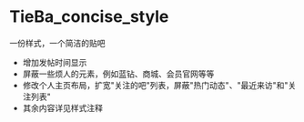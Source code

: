 # TieBa_concise_style
一份样式，一个简洁的贴吧
- 增加发帖时间显示
- 屏蔽一些烦人的元素，例如蓝钻、商城、会员官网等等
- 修改个人主页布局，扩宽"关注的吧"列表，屏蔽"热门动态"、"最近来访"和"关注列表"
- 其余内容详见样式注释
